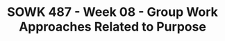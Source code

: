 ---
layout: single_embed_slide
title: "SOWK 487 - Week 08 - Group Work Approaches Related to Purpose"
presentation_id: jffznZ
canonical_url: /presentations/jffznZ/
slides:
  - slide_name: ../deck-6384-large-0.jpeg
    slide_thumbnail: ../deck-6384-thumb-0.jpeg
    slide_text: >
      <p><strong>Time</strong>: Wednesday’s from 5:30-8:15<br />
      <strong>Date</strong>: 03/03/21
      <strong>Content</strong>: Group Work Approaches Related to Purpose
      <strong>Reading Assignment</strong>: Garvin et al. (2017) Chapters 9-11
      <strong>Due Dates</strong>:</p>
      <ul>
      <li>
      <strong>A-01: Synchronous Class Engagement</strong> Attend class</li>
      <li>
      <strong>A-02: Asynchronous Class Engagement</strong> Experiences where something similar to psychoeducation has been impactful for you due Sunday 03/07/21 at 11:55 PM <em>via Flipgrid</em>
      </li>
      <li>
      <strong>Read</strong> Garvin et al. (2017) Chapters 9-11</li>
      </ul>
      
  - slide_name: ../deck-6384-large-1.jpeg
    slide_thumbnail: ../deck-6384-thumb-1.jpeg
    slide_text: >
      <blockquote>
      <p>Taken from Guiding Good Choices session 1.</p>
      </blockquote>
      <blockquote>
      <p>We are going to be talking about risk and protective factors later today. I wanted to start with an activity to see how they interact.</p>
      </blockquote>
      <ul>
      <li>Obtain volunteers for each protective factor
      <ul>
      <li>Adolescent, parent, grandparent, coach, minister, friend</li>
      </ul>
      </li>
      <li>Have formed a circle of protection around the adolescent joining hands</li>
      <li>Obtain volunteers for risk factors
      <ul>
      <li>convenience store operator, other friend, brother, school board president</li>
      </ul>
      </li>
      <li>Instruct people representing risk factors to try to “get to” our adolescents through the circle of protection without causing any bodily injury. After a minute or so, help participants debrief what they saw or heard happening.</li>
      <li>___________ is pretty well protective here. We could form a group of parents to tell the convenience store operators they’ve had enough and will not allow the sale of alcohol to minors. They will picket the store, etc.</li>
      <li>Bring the person into circle too</li>
      <li>Feedback</li>
      </ul>
      
  - slide_name: ../deck-6384-large-2.jpeg
    slide_thumbnail: ../deck-6384-thumb-2.jpeg
    slide_text: >
      <ul>
      <li>Psychoeducational groups</li>
      <li>Public Health Framework</li>
      <li>Other prevention frameworks and models</li>
      <li>Designing a school-based intervention</li>
      </ul>
      
  - slide_name: ../deck-6384-large-3.jpeg
    slide_thumbnail: ../deck-6384-thumb-3.jpeg
    slide_text: >
      <blockquote>
      <p>The reading this week reviewed three different approaches for group work related to purpose. These were:</p>
      </blockquote>
      <p><strong>Self-Help and Support Groups</strong>: Very related to the conversation we had regarding mutual aid groups and those concepts.
      <strong>Psychoeducation Groups</strong>: groups which are trying to either provide education, skill acquisition, and or self-knowledge.
      <strong>Prevention Groups</strong>: applying prevention concepts to a wide range of problems.</p>
      <blockquote>
      <p>Today I want to spend time talking some about out prevention groups and psycho educational groups.</p>
      </blockquote>
      
  - slide_name: ../deck-6384-large-4.jpeg
    slide_thumbnail: ../deck-6384-thumb-4.jpeg
    slide_text: >
      <blockquote>
      <p>Psychoeducational groups necessarily place social workers in the role of a teacher. This role, and by extension the deliver of information should not be imagined as  one way relationship.</p>
      </blockquote>
      <p>Brown 2003 suggests that there are basic principals to deliver effective psychoeducaitonal groups:</p>
      <ul>
      <li>Selecting optimum methods for delivering information based on participant factors (e.g., age, previous learning, motivation)</li>
      <li>Demonstrating the meaningfulness of material among group members</li>
      <li>Creating opportunities for group members to integrate new information with existing knowledge and skills;</li>
      <li>Encouraging retention of new information by doing</li>
      </ul>
      
  - slide_name: ../deck-6384-large-5.jpeg
    slide_thumbnail: ../deck-6384-thumb-5.jpeg
    slide_text: >
      <blockquote>
      <p>Engaging in group work practice requires some familiarity with styles of leadership conducive to facilitating psychoeducational groups.</p>
      </blockquote>
      <ul>
      <li>
      <strong>Education on preparing and delivering</strong>: Education and/or training on preparing and delivering psychoeducational groups</li>
      <li>
      <strong>Knowledge of Group Process</strong>: Knowledge of group processes, including common stages of group development</li>
      <li>
      <strong>Supervision</strong>: Purposeful and targeted supervision related to group practices</li>
      <li>
      <strong>Interpersonal practice skills</strong>
      </li>
      <li>
      <strong>Capacity to self-reflect</strong> and challenge personal axes of privilege, power, and oppression</li>
      <li>Normalizing without essentializing</li>
      <li>Connection of group content to the anticipated stage of group development</li>
      </ul>
      
  - slide_name: ../deck-6384-large-6.jpeg
    slide_thumbnail: ../deck-6384-thumb-6.jpeg
    slide_text: >
      <blockquote>
      <p>We can think of two basic types of psychoeducational groups. Those that are manualized and those that are responsive.</p>
      </blockquote>
      <ul>
      <li>The current trend is towards the integration of both types (i.e. manualized curricula with the flexibility to and awareness of groups processes)</li>
      </ul>
      
  - slide_name: ../deck-6384-large-7.jpeg
    slide_thumbnail: ../deck-6384-thumb-7.jpeg
    slide_text: >
      <blockquote>
      <p>The public health framework is a method for creating change at various levels using the following key ideas:</p>
      </blockquote>
      <p>[Whole Class Activity] For each key idea, relate it to PDC and coalition work.</p>
      <ul>
      <li>
      <strong>Defining the target</strong>: A clearly identified area of focus.</li>
      <li>
      <strong>Understanding Risk and Protection</strong>: Through research-based knowledge finding corollary or casual finding how things relate to the target. Risks are the factors that are those things which play causal role that has a perceived negatively where protective factors are those ones that are perceived as positive.</li>
      <li>
      <strong>Interrupting Risk and Building Protection</strong>: Develop interventions designed to interrupt risk processes or promoting protective processes.</li>
      <li>
      <strong>Assessing the Effectiveness of Prevention</strong>: Assess level of change.</li>
      </ul>
      
  - slide_name: ../deck-6384-large-8.jpeg
    slide_thumbnail: ../deck-6384-thumb-8.jpeg
    slide_text: >
      <blockquote>
      <p>Show and talk about the target, risk and protective factors, interventions, and evaluation that is done related to the logic model</p>
      </blockquote>
      
  - slide_name: ../deck-6384-large-9.jpeg
    slide_thumbnail: ../deck-6384-thumb-9.jpeg
    slide_text: >
      <blockquote>
      <p>Discuss the similarities of Community Prevention and Wellness Initiative (CPWI)’s through DSHS Division of Behavioral Health and Recovery (DBHR) planning framework to the generalist intervention model.</p>
      </blockquote>
      
  - slide_name: ../deck-6384-large-10.jpeg
    slide_thumbnail: ../deck-6384-thumb-10.jpeg
    slide_text: >
      <blockquote>
      <p>Prevention groups can chose to either do universal prevention or they can do selective prevention.</p>
      </blockquote>
      <p>Universal is focused on things provided to everybody.
      Selective is where a group is specifically targeted.</p>
      <p>-&gt; Next Slide</p>
      
  - slide_name: ../deck-6384-large-11.jpeg
    slide_thumbnail: ../deck-6384-thumb-11.jpeg
    slide_text: >
      <blockquote>
      <p>Selective practice can be related to some of the following considerations:</p>
      </blockquote>
      <p>[Whole Class Activity] Elicit examples of each.</p>
      <ul>
      <li>
      <strong>Person-Environment Fit</strong>: groups using a cognitive behavioral approach to improve a person in the environment fit (i.e. group addressing beliefs about condom use and how to get a partner to use)
      <ul>
      <li>Focus on individual change or group change</li>
      <li>Can be skill-building (role play)</li>
      </ul>
      </li>
      <li>
      <strong>Human Development</strong>: Interventions should be built on research-based knowledge of human development.
      <ul>
      <li>Built on needs that are presented</li>
      <li>Reviews developmental transitions
      <strong>Culturally Competent Practice</strong>: Cultural Humility
      Can also have indicated services, which are focused on needs that have been demonstrated or require a higher level of support. These indicated needs are often performed by an outside professional or persons with more specific training.</li>
      </ul>
      </li>
      </ul>
      
  - slide_name: ../deck-6384-large-12.jpeg
    slide_thumbnail: ../deck-6384-thumb-12.jpeg
    slide_text: >
      <blockquote>
      <p>The idea of universal vs selective fits in very well with the PBIS Tiered Intervention Model.</p>
      </blockquote>
      <p>Discuss each component and how what it looks like.</p>
      
  - slide_name: ../deck-6384-large-13.jpeg
    slide_thumbnail: ../deck-6384-thumb-13.jpeg
    slide_text: >
      <blockquote>
      <p>[Small Group Activity] Students will break up into groups of two or three. They will discuss work on using the public health framework on potential needs that might be in place in a school.</p>
      </blockquote>
      <ul>
      <li>Defining the Target</li>
      <li>Understanding Risking and Protection</li>
      <li>Interrupting Risk and Building Protection</li>
      <li>Assessing the Effectiveness of Prevention</li>
      </ul>
      <p>[Whole Class Activity] Debrief the activity</p>
      
  - slide_name: ../deck-6384-large-14.jpeg
    slide_thumbnail: ../deck-6384-thumb-14.jpeg
    slide_text: >
      <blockquote>
      <p>[Small Group Activity] Students will join groups to have groups of four to six. They will determine which school-based problem to address. students will design a group intervention that fits within one of the group interventions that have previously been discussed to address the chosen problem.</p>
      </blockquote>
      <blockquote>
      <p>Mutual Aid &amp; Cognitive Behavioral Group Work</p>
      </blockquote>
      <ul>
      <li>Self-Help or Support</li>
      <li>Psychoeducation</li>
      <li>Prevention Group</li>
      </ul>
      
  - slide_name: ../deck-6384-large-15.jpeg
    slide_thumbnail: ../deck-6384-thumb-15.jpeg
    slide_text: >
      <blockquote>
      <p>[Small Group Activity] Partners will rotate groups and as a pair, they will implement the group that they planned to address the need with their fellow students.</p>
      </blockquote>
      <p>Implement It</p>
      
---